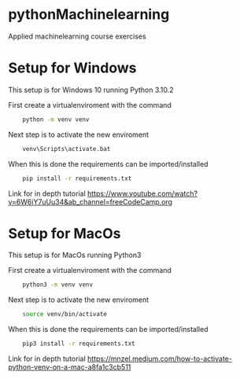 # pythonMachinelearning
Applied machinelearning course exercises

# Setup for Windows
This setup is for Windows 10 running Python 3.10.2

First create a virtualenviroment with the command

```bash
    python -m venv venv
```
Next step is to activate the new enviroment

```bash
    venv\Scripts\activate.bat
```
When this is done the requirements can be imported/installed

```bash
    pip install -r requirements.txt
```

Link for in depth tutorial <https://www.youtube.com/watch?v=6W6iY7uUu34&ab_channel=freeCodeCamp.org>

# Setup for MacOs
This setup is for MacOs running Python3

First create a virtualenviroment with the command

```bash
    python3 -m venv venv
```
Next step is to activate the new enviroment

```bash
    source venv/bin/activate
```
When this is done the requirements can be imported/installed

```bash
    pip3 install -r requirements.txt
```

Link for in depth tutorial <https://mnzel.medium.com/how-to-activate-python-venv-on-a-mac-a8fa1c3cb511>